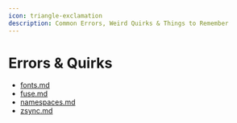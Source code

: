 ```yaml
---
icon: triangle-exclamation
description: Common Errors, Weird Quirks & Things to Remember
---
```


# Errors & Quirks

* [fonts.md](fonts.md "mention")
* [fuse.md](fuse.md "mention")
* [namespaces.md](namespaces.md "mention")
* [zsync.md](zsync.md "mention")
